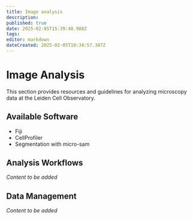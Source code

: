 ```yaml
---
title: Image analysis
description: 
published: true
date: 2025-02-05T15:39:48.988Z
tags: 
editor: markdown
dateCreated: 2025-02-05T10:34:57.387Z
---
```


# Image Analysis

This section provides resources and guidelines for analyzing microscopy data at the Leiden Cell Observatory.

## Available Software

- Fiji
- CellProfiler
- Segmentation with micro-sam

## Analysis Workflows

*Content to be added*


## Data Management

*Content to be added*